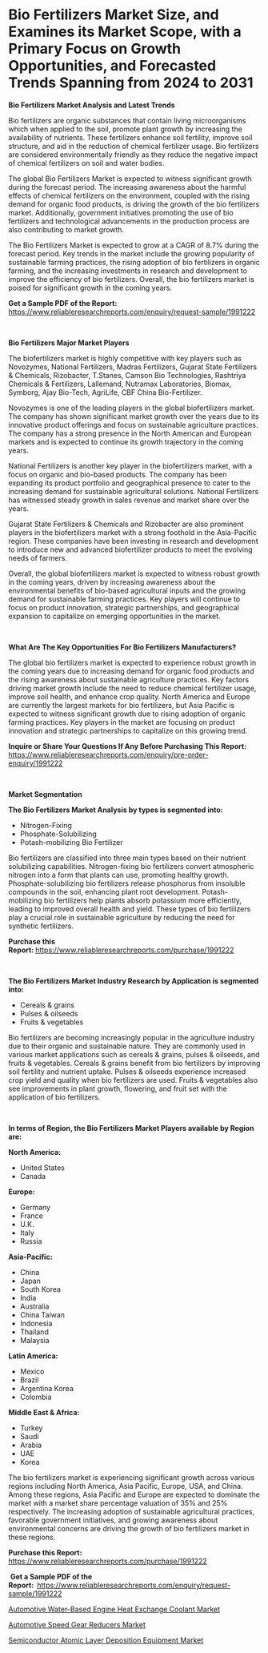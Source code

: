<p><h1>Bio Fertilizers Market Size, and Examines its Market Scope, with a Primary Focus on Growth Opportunities, and Forecasted Trends Spanning from 2024 to 2031</h1></p><p><strong>Bio Fertilizers Market Analysis and Latest Trends</strong></p>
<p><p>Bio fertilizers are organic substances that contain living microorganisms which when applied to the soil, promote plant growth by increasing the availability of nutrients. These fertilizers enhance soil fertility, improve soil structure, and aid in the reduction of chemical fertilizer usage. Bio fertilizers are considered environmentally friendly as they reduce the negative impact of chemical fertilizers on soil and water bodies.</p><p>The global Bio Fertilizers Market is expected to witness significant growth during the forecast period. The increasing awareness about the harmful effects of chemical fertilizers on the environment, coupled with the rising demand for organic food products, is driving the growth of the bio fertilizers market. Additionally, government initiatives promoting the use of bio fertilizers and technological advancements in the production process are also contributing to market growth.</p><p>The Bio Fertilizers Market is expected to grow at a CAGR of 8.7% during the forecast period. Key trends in the market include the growing popularity of sustainable farming practices, the rising adoption of bio fertilizers in organic farming, and the increasing investments in research and development to improve the efficiency of bio fertilizers. Overall, the bio fertilizers market is poised for significant growth in the coming years.</p></p>
<p><strong>Get a Sample PDF of the Report:&nbsp;</strong> <a href="https://www.reliableresearchreports.com/enquiry/request-sample/1991222">https://www.reliableresearchreports.com/enquiry/request-sample/1991222</a></p>
<p>&nbsp;</p>
<p><strong>Bio Fertilizers Major Market Players</strong></p>
<p><p>The biofertilizers market is highly competitive with key players such as Novozymes, National Fertilizers, Madras Fertilizers, Gujarat State Fertilizers & Chemicals, Rizobacter, T.Stanes, Camson Bio Technologies, Rashtriya Chemicals & Fertilizers, Lallemand, Nutramax Laboratories, Biomax, Symborg, Ajay Bio-Tech, AgriLife, CBF China Bio-Fertilizer.</p><p>Novozymes is one of the leading players in the global biofertilizers market. The company has shown significant market growth over the years due to its innovative product offerings and focus on sustainable agriculture practices. The company has a strong presence in the North American and European markets and is expected to continue its growth trajectory in the coming years.</p><p>National Fertilizers is another key player in the biofertilizers market, with a focus on organic and bio-based products. The company has been expanding its product portfolio and geographical presence to cater to the increasing demand for sustainable agricultural solutions. National Fertilizers has witnessed steady growth in sales revenue and market share over the years.</p><p>Gujarat State Fertilizers & Chemicals and Rizobacter are also prominent players in the biofertilizers market with a strong foothold in the Asia-Pacific region. These companies have been investing in research and development to introduce new and advanced biofertilizer products to meet the evolving needs of farmers.</p><p>Overall, the global biofertilizers market is expected to witness robust growth in the coming years, driven by increasing awareness about the environmental benefits of bio-based agricultural inputs and the growing demand for sustainable farming practices. Key players will continue to focus on product innovation, strategic partnerships, and geographical expansion to capitalize on emerging opportunities in the market.</p></p>
<p>&nbsp;</p>
<p><strong>What Are The Key Opportunities For Bio Fertilizers Manufacturers?</strong></p>
<p><p>The global bio fertilizers market is expected to experience robust growth in the coming years due to increasing demand for organic food products and the rising awareness about sustainable agriculture practices. Key factors driving market growth include the need to reduce chemical fertilizer usage, improve soil health, and enhance crop quality. North America and Europe are currently the largest markets for bio fertilizers, but Asia Pacific is expected to witness significant growth due to rising adoption of organic farming practices. Key players in the market are focusing on product innovation and strategic partnerships to capitalize on this growing trend.</p></p>
<p><strong>Inquire or Share Your Questions If Any Before Purchasing This Report:</strong> <a href="https://www.reliableresearchreports.com/enquiry/pre-order-enquiry/1991222">https://www.reliableresearchreports.com/enquiry/pre-order-enquiry/1991222</a></p>
<p>&nbsp;</p>
<p><strong>Market Segmentation</strong></p>
<p><strong>The Bio Fertilizers Market Analysis by types is segmented into:</strong></p>
<p><ul><li>Nitrogen-Fixing</li><li>Phosphate-Solubilizing</li><li>Potash-mobilizing Bio Fertilizer</li></ul></p>
<p><p>Bio fertilizers are classified into three main types based on their nutrient solubilizing capabilities. Nitrogen-fixing bio fertilizers convert atmospheric nitrogen into a form that plants can use, promoting healthy growth. Phosphate-solubilizing bio fertilizers release phosphorus from insoluble compounds in the soil, enhancing plant root development. Potash-mobilizing bio fertilizers help plants absorb potassium more efficiently, leading to improved overall health and yield. These types of bio fertilizers play a crucial role in sustainable agriculture by reducing the need for synthetic fertilizers.</p></p>
<p><strong>Purchase this Report:&nbsp;</strong><a href="https://www.reliableresearchreports.com/purchase/1991222">https://www.reliableresearchreports.com/purchase/1991222</a></p>
<p>&nbsp;</p>
<p><strong>The Bio Fertilizers Market Industry Research by Application is segmented into:</strong></p>
<p><ul><li>Cereals & grains</li><li>Pulses & oilseeds</li><li>Fruits & vegetables</li></ul></p>
<p><p>Bio fertilizers are becoming increasingly popular in the agriculture industry due to their organic and sustainable nature. They are commonly used in various market applications such as cereals & grains, pulses & oilseeds, and fruits & vegetables. Cereals & grains benefit from bio fertilizers by improving soil fertility and nutrient uptake. Pulses & oilseeds experience increased crop yield and quality when bio fertilizers are used. Fruits & vegetables also see improvements in plant growth, flowering, and fruit set with the application of bio fertilizers.</p></p>
<p>&nbsp;</p>
<p><strong>In terms of Region, the Bio Fertilizers Market Players available by Region are:</strong></p>
<p>
    <p> <strong> North America: </strong>
        <ul>
            <li>United States</li>
            <li>Canada</li>
        </ul>
        </p> 
    <p> <strong> Europe: </strong>
        <ul>
            <li>Germany</li>
            <li>France</li>
            <li>U.K.</li>
            <li>Italy</li>
            <li>Russia</li>
        </ul>
        </p> 
    <p> <strong> Asia-Pacific: </strong>
        <ul>
            <li>China</li>
            <li>Japan</li>
            <li>South Korea</li>
            <li>India</li>
            <li>Australia</li>
            <li>China Taiwan</li>
            <li>Indonesia</li>
            <li>Thailand</li>
            <li>Malaysia</li>
        </ul>
        </p> 
    <p> <strong> Latin America: </strong>
        <ul>
            <li>Mexico</li>
            <li>Brazil</li>
            <li>Argentina Korea</li>
            <li>Colombia</li>
        </ul>
        </p> 
    <p> <strong> Middle East & Africa: </strong>
        <ul>
            <li>Turkey</li>
            <li>Saudi</li>
            <li>Arabia</li>
            <li>UAE</li>
            <li>Korea</li>
        </ul>
    </p>
    </p>
<p><p>The bio fertilizers market is experiencing significant growth across various regions including North America, Asia Pacific, Europe, USA, and China. Among these regions, Asia Pacific and Europe are expected to dominate the market with a market share percentage valuation of 35% and 25% respectively. The increasing adoption of sustainable agricultural practices, favorable government initiatives, and growing awareness about environmental concerns are driving the growth of bio fertilizers market in these regions.</p></p>
<p><strong>Purchase this Report: </strong><a href="https://www.reliableresearchreports.com/purchase/1991222">https://www.reliableresearchreports.com/purchase/1991222</a></p>
<p>&nbsp;<strong>Get a Sample PDF of the Report:&nbsp;&nbsp;</strong><a href="https://www.reliableresearchreports.com/enquiry/request-sample/1991222">https://www.reliableresearchreports.com/enquiry/request-sample/1991222</a></p>
<p><strong></strong></p>
<p><p><a href="https://view.publitas.com/reportprime-1/automotive-water-based-engine-heat-exchange-coolant-market-size-evaluating-its-market-trends-growth-and-projections-2024-2031/">Automotive Water-Based Engine Heat Exchange Coolant Market</a></p><p><a href="https://view.publitas.com/reportprime-1/automotive-speed-gear-reducers-market-share-market-new-trends-analysis-report-by-type-by-application-by-end-use-by-region-and-segment-forecasts-2024-2031/">Automotive Speed Gear Reducers Market</a></p><p><a href="https://view.publitas.com/reportprime-1/semiconductor-atomic-layer-deposition-equipment-market-size-market-trends-and-growth-outlook-forecasted-for-period-from-2024-to-2031/">Semiconductor Atomic Layer Deposition Equipment Market</a></p></p>
